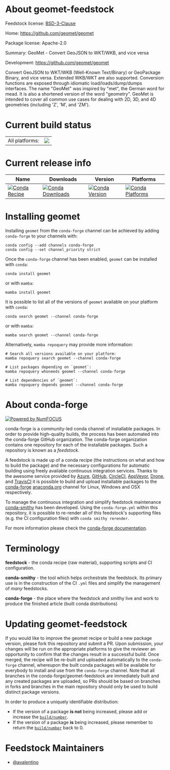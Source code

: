 About geomet-feedstock
======================

Feedstock license: [BSD-3-Clause](https://github.com/conda-forge/geomet-feedstock/blob/main/LICENSE.txt)

Home: https://github.com/geomet/geomet

Package license: Apache-2.0

Summary: GeoMet - Convert GeoJSON to WKT/WKB, and vice versa

Development: https://github.com/geomet/geomet

Convert GeoJSON to WKT/WKB (Well-Known Text/Binary) or GeoPackage Binary,
and vice versa. Extended WKB/WKT are also supported.
Conversion functions are exposed through idiomatic load/loads/dump/dumps
interfaces.
The name "GeoMet" was inspired by "met", the German word for mead.
It is also a shortened version of the word "geometry".
GeoMet is intended to cover all common use cases for dealing with 2D,
3D, and 4D geometries (including 'Z', 'M', and 'ZM').


Current build status
====================


<table><tr><td>All platforms:</td>
    <td>
      <a href="https://dev.azure.com/conda-forge/feedstock-builds/_build/latest?definitionId=10854&branchName=main">
        <img src="https://dev.azure.com/conda-forge/feedstock-builds/_apis/build/status/geomet-feedstock?branchName=main">
      </a>
    </td>
  </tr>
</table>

Current release info
====================

| Name | Downloads | Version | Platforms |
| --- | --- | --- | --- |
| [![Conda Recipe](https://img.shields.io/badge/recipe-geomet-green.svg)](https://anaconda.org/conda-forge/geomet) | [![Conda Downloads](https://img.shields.io/conda/dn/conda-forge/geomet.svg)](https://anaconda.org/conda-forge/geomet) | [![Conda Version](https://img.shields.io/conda/vn/conda-forge/geomet.svg)](https://anaconda.org/conda-forge/geomet) | [![Conda Platforms](https://img.shields.io/conda/pn/conda-forge/geomet.svg)](https://anaconda.org/conda-forge/geomet) |

Installing geomet
=================

Installing `geomet` from the `conda-forge` channel can be achieved by adding `conda-forge` to your channels with:

```
conda config --add channels conda-forge
conda config --set channel_priority strict
```

Once the `conda-forge` channel has been enabled, `geomet` can be installed with `conda`:

```
conda install geomet
```

or with `mamba`:

```
mamba install geomet
```

It is possible to list all of the versions of `geomet` available on your platform with `conda`:

```
conda search geomet --channel conda-forge
```

or with `mamba`:

```
mamba search geomet --channel conda-forge
```

Alternatively, `mamba repoquery` may provide more information:

```
# Search all versions available on your platform:
mamba repoquery search geomet --channel conda-forge

# List packages depending on `geomet`:
mamba repoquery whoneeds geomet --channel conda-forge

# List dependencies of `geomet`:
mamba repoquery depends geomet --channel conda-forge
```


About conda-forge
=================

[![Powered by
NumFOCUS](https://img.shields.io/badge/powered%20by-NumFOCUS-orange.svg?style=flat&colorA=E1523D&colorB=007D8A)](https://numfocus.org)

conda-forge is a community-led conda channel of installable packages.
In order to provide high-quality builds, the process has been automated into the
conda-forge GitHub organization. The conda-forge organization contains one repository
for each of the installable packages. Such a repository is known as a *feedstock*.

A feedstock is made up of a conda recipe (the instructions on what and how to build
the package) and the necessary configurations for automatic building using freely
available continuous integration services. Thanks to the awesome service provided by
[Azure](https://azure.microsoft.com/en-us/services/devops/), [GitHub](https://github.com/),
[CircleCI](https://circleci.com/), [AppVeyor](https://www.appveyor.com/),
[Drone](https://cloud.drone.io/welcome), and [TravisCI](https://travis-ci.com/)
it is possible to build and upload installable packages to the
[conda-forge](https://anaconda.org/conda-forge) [anaconda.org](https://anaconda.org/)
channel for Linux, Windows and OSX respectively.

To manage the continuous integration and simplify feedstock maintenance
[conda-smithy](https://github.com/conda-forge/conda-smithy) has been developed.
Using the ``conda-forge.yml`` within this repository, it is possible to re-render all of
this feedstock's supporting files (e.g. the CI configuration files) with ``conda smithy rerender``.

For more information please check the [conda-forge documentation](https://conda-forge.org/docs/).

Terminology
===========

**feedstock** - the conda recipe (raw material), supporting scripts and CI configuration.

**conda-smithy** - the tool which helps orchestrate the feedstock.
                   Its primary use is in the construction of the CI ``.yml`` files
                   and simplify the management of *many* feedstocks.

**conda-forge** - the place where the feedstock and smithy live and work to
                  produce the finished article (built conda distributions)


Updating geomet-feedstock
=========================

If you would like to improve the geomet recipe or build a new
package version, please fork this repository and submit a PR. Upon submission,
your changes will be run on the appropriate platforms to give the reviewer an
opportunity to confirm that the changes result in a successful build. Once
merged, the recipe will be re-built and uploaded automatically to the
`conda-forge` channel, whereupon the built conda packages will be available for
everybody to install and use from the `conda-forge` channel.
Note that all branches in the conda-forge/geomet-feedstock are
immediately built and any created packages are uploaded, so PRs should be based
on branches in forks and branches in the main repository should only be used to
build distinct package versions.

In order to produce a uniquely identifiable distribution:
 * If the version of a package **is not** being increased, please add or increase
   the [``build/number``](https://docs.conda.io/projects/conda-build/en/latest/resources/define-metadata.html#build-number-and-string).
 * If the version of a package **is** being increased, please remember to return
   the [``build/number``](https://docs.conda.io/projects/conda-build/en/latest/resources/define-metadata.html#build-number-and-string)
   back to 0.

Feedstock Maintainers
=====================

* [@avalentino](https://github.com/avalentino/)

